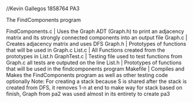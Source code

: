 //Kevin Gallegos 1858764 PA3

The FindComponents program

FindComponents.c  | Uses the Graph ADT (Graph.h) to print an adjacency matrix and its strongly connected components into an output file
Graph.c           | Creates adjacency matrix and uses DFS
Graph.h           | Prototypes of functions that will be used in Graph.c
List.c            | All Functions created from the prototypes in List.h
GraphTest.c       | Testing file used to test functions from Graph.c all tests are outputed on the line
List.h            | Prototypes of functions that will be used in the findcomponents program
Makefile          | Compiles and Makes the FindComponents program as well as other testing code optionally
 Note: For creating a stack because S is shared after the stack is created from DFS, it removes 1-n at end to make way for stack based on finish, Graph from pa2 was used almost in its entirety to create pa3

